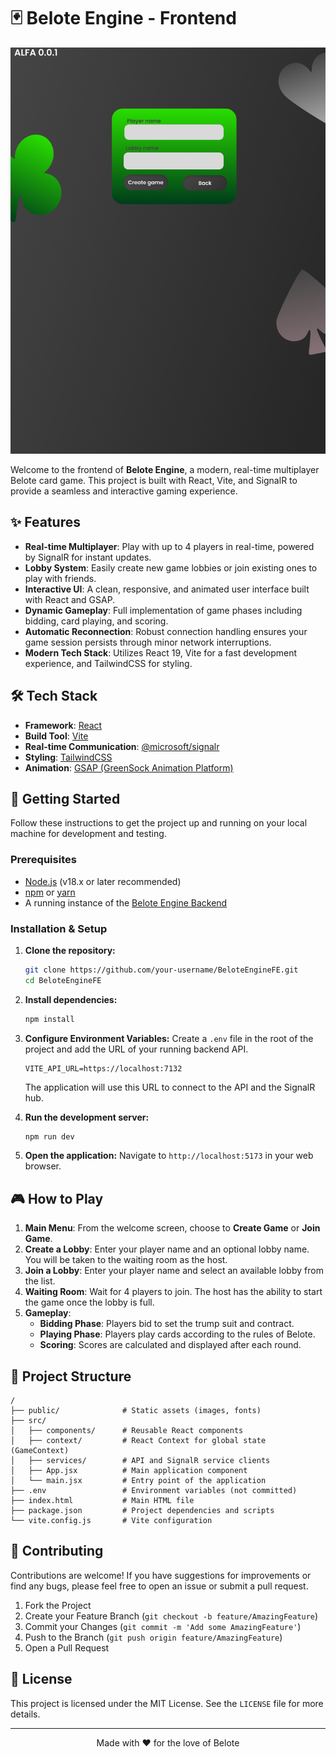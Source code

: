# 🃏 Belote Engine - Frontend

![Belote Engine Gameplay](public/CREATE-LOBBY-PAGE.png)

Welcome to the frontend of **Belote Engine**, a modern, real-time multiplayer Belote card game. This project is built with React, Vite, and SignalR to provide a seamless and interactive gaming experience.

## ✨ Features

-   **Real-time Multiplayer**: Play with up to 4 players in real-time, powered by SignalR for instant updates.
-   **Lobby System**: Easily create new game lobbies or join existing ones to play with friends.
-   **Interactive UI**: A clean, responsive, and animated user interface built with React and GSAP.
-   **Dynamic Gameplay**: Full implementation of game phases including bidding, card playing, and scoring.
-   **Automatic Reconnection**: Robust connection handling ensures your game session persists through minor network interruptions.
-   **Modern Tech Stack**: Utilizes React 19, Vite for a fast development experience, and TailwindCSS for styling.

## 🛠️ Tech Stack

-   **Framework**: [React](https://react.dev/)
-   **Build Tool**: [Vite](https://vitejs.dev/)
-   **Real-time Communication**: [@microsoft/signalr](https://www.npmjs.com/package/@microsoft/signalr)
-   **Styling**: [TailwindCSS](https://tailwindcss.com/)
-   **Animation**: [GSAP (GreenSock Animation Platform)](https://gsap.com/)

## 🚀 Getting Started

Follow these instructions to get the project up and running on your local machine for development and testing.

### Prerequisites

-   [Node.js](https://nodejs.org/) (v18.x or later recommended)
-   [npm](https://www.npmjs.com/) or [yarn](https://yarnpkg.com/)
-   A running instance of the [Belote Engine Backend](https://github.com/your-backend-repo-link)

### Installation & Setup

1.  **Clone the repository:**
    ```bash
    git clone https://github.com/your-username/BeloteEngineFE.git
    cd BeloteEngineFE
    ```

2.  **Install dependencies:**
    ```bash
    npm install
    ```

3.  **Configure Environment Variables:**
    Create a `.env` file in the root of the project and add the URL of your running backend API.
    ```
    VITE_API_URL=https://localhost:7132
    ```
    The application will use this URL to connect to the API and the SignalR hub.

4.  **Run the development server:**
    ```bash
    npm run dev
    ```

5.  **Open the application:**
    Navigate to `http://localhost:5173` in your web browser.

## 🎮 How to Play

1.  **Main Menu**: From the welcome screen, choose to **Create Game** or **Join Game**.
2.  **Create a Lobby**: Enter your player name and an optional lobby name. You will be taken to the waiting room as the host.
3.  **Join a Lobby**: Enter your player name and select an available lobby from the list.
4.  **Waiting Room**: Wait for 4 players to join. The host has the ability to start the game once the lobby is full.
5.  **Gameplay**:
    -   **Bidding Phase**: Players bid to set the trump suit and contract.
    -   **Playing Phase**: Players play cards according to the rules of Belote.
    -   **Scoring**: Scores are calculated and displayed after each round.

## 📁 Project Structure

```
/
├── public/              # Static assets (images, fonts)
├── src/
│   ├── components/      # Reusable React components
│   ├── context/         # React Context for global state (GameContext)
│   ├── services/        # API and SignalR service clients
│   ├── App.jsx          # Main application component
│   └── main.jsx         # Entry point of the application
├── .env                 # Environment variables (not committed)
├── index.html           # Main HTML file
├── package.json         # Project dependencies and scripts
└── vite.config.js       # Vite configuration
```

## 🤝 Contributing

Contributions are welcome! If you have suggestions for improvements or find any bugs, please feel free to open an issue or submit a pull request.

1.  Fork the Project
2.  Create your Feature Branch (`git checkout -b feature/AmazingFeature`)
3.  Commit your Changes (`git commit -m 'Add some AmazingFeature'`)
4.  Push to the Branch (`git push origin feature/AmazingFeature`)
5.  Open a Pull Request

## 📝 License

This project is licensed under the MIT License. See the `LICENSE` file for more details.

---

<p align="center">
  Made with ❤️ for the love of Belote
</p>

